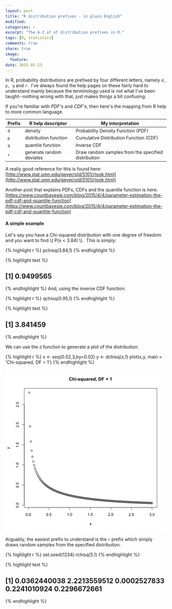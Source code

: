 ```yaml
---
layout: post
title: "R distribution prefixes - in plain English"
modified:
categories: r
excerpt: "The A-Z of of distribution prefixes in R."
tags: [R, statistics]
comments: true
share: true
image:
  feature:
date: 2015-05-23
---
```


In R, probability distributions are prefixed by four different letters, namely 
`d, p, q` and `r`.  I've always found the help pages on these fairly hard to 
understand mainly because the terminology used is not what I've been 
taught--nothing wrong with that, just makes things a bit confusing.  

If you're familiar with *PDF's* and *CDF's*, then here's the mapping from R help to more common language.

Prefix |   R help descriptor        |   My interpretation
------ | ------------------------   | ---------------------------------------------------
`d`    |   density                  |   Probability Density Function (PDF)
`p`    |   distribution function    |   Cumulative Distribution Function (CDF)
`q`    |   quantile function        |   Inverse CDF
`r`    |   generate random deviates |   Draw random samples from the specified distribution

A really good reference for this is found here:
[http://www.stat.umn.edu/geyer/old/5101/rlook.html](http://www.stat.umn.edu/geyer/old/5101/rlook.html)

Another post that explains PDFs, CDFs and the quantile function is here:
[https://www.countbayesie.com/blog/2015/4/4/parameter-estimation-the-pdf-cdf-and-quantile-function](https://www.countbayesie.com/blog/2015/4/4/parameter-estimation-the-pdf-cdf-and-quantile-function)

#### A simple example
Let's say you have a Chi-squared distribution with one degree of freedom and you 
want to find \\( P(x < 3.84) \\).  This is simply:


{% highlight r %}
pchisq(3.84,1)
{% endhighlight %}



{% highlight text %}
## [1] 0.9499565
{% endhighlight %}
And, using the inverse CDF function:


{% highlight r %}
qchisq(0.95,1)
{% endhighlight %}



{% highlight text %}
## [1] 3.841459
{% endhighlight %}


We can use the `d` function to generate a plot of the distribution:


{% highlight r %}
x <- seq(0.02,3,by=0.02)
y <- dchisq(x,1)
plot(x,y, main = 'Chi-squared, DF = 1')
{% endhighlight %}

![center](/images/2015-05-23-R-distribution-prefixes/unnamed-chunk-3-1.png)

Arguably, the easiest prefix to understand is the `r` prefix which simply draws random samples from the specified distribution.


{% highlight r %}
set.seed(1234)
rchisq(5,1)
{% endhighlight %}



{% highlight text %}
## [1] 0.0362440038 2.2213559512 0.0002527833 0.2241010924 0.2296672661
{% endhighlight %}
